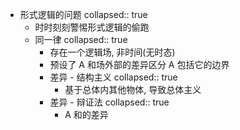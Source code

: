 - 形式逻辑的问题
  collapsed:: true
	- 时时刻刻警惕形式逻辑的偷跑
	- 同一律
	  collapsed:: true
		- 存在一个逻辑场, 非时间(无时态)
		- 预设了 A 和场外部的差异区分
		  A 包括它的边界
		- 差异 - 结构主义
		  collapsed:: true
			- 基于总体内其他物体, 导致总体主义
		- 差异 - 辩证法
		  collapsed:: true
			- A 和的差异